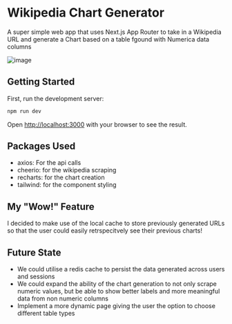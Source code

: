 # Wikipedia Chart Generator

A super simple web app that uses Next.js App Router to take in a Wikipedia URL and generate a Chart based on a table fgound with Numerica data columns

![image](https://github.com/user-attachments/assets/2c9a8100-1be7-4696-acf8-555704be7e81)

## Getting Started

First, run the development server:

```bash
npm run dev
```

Open [http://localhost:3000](http://localhost:3000) with your browser to see the result.

## Packages Used
- axios: For the api calls
- cheerio: for the wikipedia scraping
- recharts: for the chart creation
- tailwind: for the component styling

## My "Wow!" Feature

I decided to make use of the local cache to store previously generated URLs so that the user could easily retrspecitvely see their previous charts!

## Future State

- We could utilise a redis cache to persist the data generated across users and sessions
- We could expand the ability of the chart generation to not only scrape numeric values, but be able to show better labels and more meaningful data from non numeric columns
- Implement a more dynamic page giving the user the option to choose different table types

